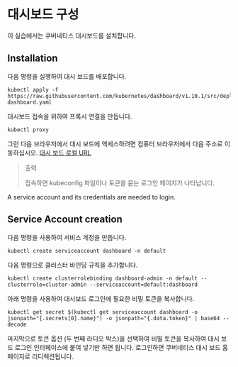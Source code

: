 # 대시보드 구성

이 실습에서는 쿠버네티스 대시보드를 설치합니다.

## Installation

다음 명령을 실행하여 대시 보드를 배포합니다.

```shell
kubectl apply -f https://raw.githubusercontent.com/kubernetes/dashboard/v1.10.1/src/deploy/recommended/kubernetes-dashboard.yaml
```

대시보드 접속을 위하여 프록시 연결을 만듭니다.

```shell
kubectl proxy
```

그런 다음 브라우저에서 대시 보드에 액세스하려면 컴퓨터 브라우저에서 다음 주소로 이동하십시오. [대시 보드 로컬 URL](http://localhost:8001/api/v1/namespaces/kube-system/services/https:kubernetes-dashboard:/proxy/)

> 출력
> 
> 접속하면 kubeconfig 파일이나 토큰을 묻는 로그인 페이지가 나타납니다.

A service account and its credentials are needed to login.

## Service Account creation

다음 명령을 사용하여 서비스 계정을 만듭니다.

```shell
kubectl create serviceaccount dashboard -n default
```

다음 명령으로 클러스터 바인딩 규칙을 추가합니다.

```shell
kubectl create clusterrolebinding dashboard-admin -n default --clusterrole=cluster-admin --serviceaccount=default:dashboard
```

아래 명령을 사용하여 대시보드 로그인에 필요한 비밀 토큰을 복사합니다.

```shell
kubectl get secret $(kubectl get serviceaccount dashboard -o jsonpath="{.secrets[0].name}") -o jsonpath="{.data.token}" | base64 --decode
```

마지막으로 토큰 옵션 (두 번째 라디오 박스)을 선택하여 비밀 토큰을 복사하여 대시 보드 로그인 인터페이스에 붙여 넣기만 하면 됩니다. 로그인하면 쿠버네티스 대시 보드 홈페이지로 리디렉션됩니다.
